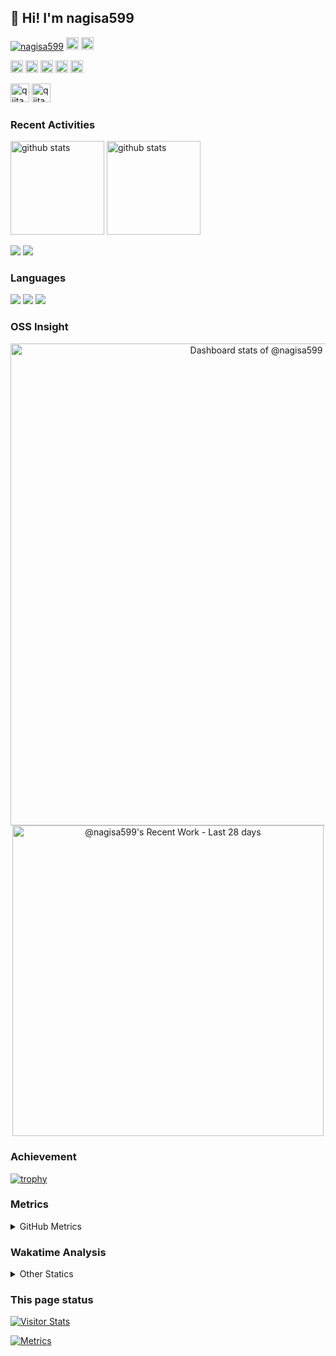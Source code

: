 ## 👋 Hi! I'm nagisa599

<p align="left"> 
  <a href="https://github.com/nagisa599/nagisa599/"><img src="https://komarev.com/ghpvc/?username=nagisa599" alt="nagisa599" /></a>
  <a href="https://github.com/nagisa599"><img height="20" src="https://img.shields.io/github/followers/nagisa599?label=follow&logo=github&style=flat" /></a>
  <a href="https://github.com/nagisa599"><img height="20" src="https://img.shields.io/github/stars/nagisa599?logo=github&style=flat" /></a>
</p>


<p align="left">
  <a href="https://zenn.dev/naginagi124"><img height="20" src="https://badgen.org/img/zenn/naginagi124/likes?style=plastic" alt="Likes" /></a>
  <a href="https://zenn.dev/naginagi124"><img height="20" src="https://badgen.org/img/zenn/naginagi124/followers?style=plastic" alt="Followers" /></a>
  <a href="https://zenn.dev/naginagi124"><img height="20" src="https://badgen.org/img/zenn/naginagi124/articles?style=plastic" alt="Articles" /></a>
  <a href="http://qiita.com/yuuchubu397"><img height="20" src="https://qiita-badge.apiapi.app/s/yuuchubu397/contributions.svg" /></a>
  <a href="http://qiita.com/yuuchubu397"><img height="20" src="https://qiita-badge.apiapi.app/s/yuuchubu397/posts.svg" /></a>
</p>

<p align="left"> 
  <a href="https://zenn.dev/naginagi124"><img alt="qiita" width="30px" src="https://simpleicons.org/icons/zenn.svg" /></a>
  <a href="https://qiita.com/nagisa599"><img alt="qiita" width="30px" src="https://simpleicons.org/icons/qiita.svg" /></a>
</p>

### Recent Activities

<p align="left">
  <a href="https://github.com/anuraghazra/github-readme-stats"><img alt="github stats" height="150px" src="https://github-readme-stats.vercel.app/api?username=nagisa599&count_private=true&show_icons=true&custom_title=GitHub%20Stats&hide_border=true&theme=transparent" /></a>
  <a href="https://github.com/DenverCoder1/github-readme-streak-stats"><img alt="github stats" height="150px" src="https://github-readme-streak-stats.herokuapp.com/?user=nagisa599&theme=transparent&hide_border=true" /></a>
</p>

[![](http://github-profile-summary-cards.vercel.app/api/cards/profile-details?username=nagisa599&theme=transparent)](https://github.com/vn7n24fzkq/github-profile-summary-cards)
[![](https://github-readme-activity-graph.vercel.app/graph?username=nagisa599&theme=github-dark-dimmed&custom_title=Contribution%20Graph%20in%20the%20last%2031%20days&hide_border=true)](https://github.com/Ashutosh00710/github-readme-activity-graph)

### Languages

[![](http://github-profile-summary-cards.vercel.app/api/cards/repos-per-language?username=nagisa599&theme=transparent)](https://github.com/vn7n24fzkq/github-profile-summary-cards)
[![](http://github-profile-summary-cards.vercel.app/api/cards/most-commit-language?username=nagisa599&theme=transparent)](https://github.com/vn7n24fzkq/github-profile-summary-cards)
[![](https://github-readme-stats.vercel.app/api/top-langs/?username=nagisa599&layout=compact&count_private=true&show_icons=true&theme=transparent&hide_border=true)](https://github.com/anuraghazra/github-readme-stats)

### OSS Insight

<!-- Copy-paste in your Readme.md file -->

<a href="https://next.ossinsight.io/widgets/official/compose-user-dashboard-stats?user_id=8683947" target="_blank" style="display: block" align="center">
  <picture>
    <source media="(prefers-color-scheme: dark)" srcset="https://next.ossinsight.io/widgets/official/compose-user-dashboard-stats/thumbnail.png?user_id=8683947&image_size=auto&color_scheme=dark" width="771" height="auto">
    <img alt="Dashboard stats of @nagisa599" src="https://next.ossinsight.io/widgets/official/compose-user-dashboard-stats/thumbnail.png?user_id=8683947&image_size=auto&color_scheme=light" width="771" height="auto">
  </picture>
</a>

<!-- Made with [OSS Insight](https://ossinsight.io/) -->

<!-- Copy-paste in your Readme.md file -->

<a href="https://next.ossinsight.io/widgets/official/compose-currently-working-on?user_id=8683947&activity_type=all" target="_blank" style="display: block" align="center">
  <picture>
    <source media="(prefers-color-scheme: dark)" srcset="https://next.ossinsight.io/widgets/official/compose-currently-working-on/thumbnail.png?user_id=8683947&activity_type=all&image_size=auto&color_scheme=dark" width="497.5" height="auto">
    <img alt="@nagisa599's Recent Work - Last 28 days" src="https://next.ossinsight.io/widgets/official/compose-currently-working-on/thumbnail.png?user_id=8683947&activity_type=all&image_size=auto&color_scheme=light" width="497.5" height="auto">
  </picture>
</a>

<!-- Made with [OSS Insight](https://ossinsight.io/) -->

### Achievement

[![trophy](https://github-profile-trophy.vercel.app/?username=nagisa599&no-frame=true&no-bg=true&theme=onedark)](https://github.com/ryo-ma/github-profile-trophy)

### Metrics

<details>
  <summary>GitHub Metrics</summary>

<!-- ![Metrics](https://metrics.lecoq.io/nagisa599) -->

[![Metrics](https://github.com/nagisa599/nagisa599/blob/main/images/github-metrics.svg)](https://github.com/lowlighter/metrics)

</details>

### Wakatime Analysis

<!-- <img height="150" src="https://github.com/nagisa599/nagisa599/blob/master/images/stat.svg" alt="Alternative Text"/> -->

<details>
  <summary>Other Statics</summary>

  <!--START_SECTION:waka-->

![Code Time](http://img.shields.io/badge/Code%20Time-8%2C840%20hrs%2016%20mins-blue)

![Lines of code](https://img.shields.io/badge/From%20Hello%20World%20I%27ve%20Written-432.0%20thousand%20lines%20of%20code-blue)

**🐱 My GitHub Data**

> 📦 76.1 kB Used in GitHub's Storage
>
> 🏆 2,023 Contributions in the Year 2024
>
> 🚫 Not Opted to Hire
>
> 📜 106 Public Repositories
>
> 🔑 2 Private Repositories
>
> **I'm an Early 🐤**

```text
🌞 Morning                3274 commits        ████████░░░░░░░░░░░░░░░░░   30.23 %
🌆 Daytime                3526 commits        ████████░░░░░░░░░░░░░░░░░   32.56 %
🌃 Evening                2487 commits        ██████░░░░░░░░░░░░░░░░░░░   22.96 %
🌙 Night                  1543 commits        ████░░░░░░░░░░░░░░░░░░░░░   14.25 %
```

📅 **I'm Most Productive on Tuesday**

```text
Monday                   1779 commits        ████░░░░░░░░░░░░░░░░░░░░░   16.43 %
Tuesday                  1783 commits        ████░░░░░░░░░░░░░░░░░░░░░   16.46 %
Wednesday                1671 commits        ████░░░░░░░░░░░░░░░░░░░░░   15.43 %
Thursday                 1744 commits        ████░░░░░░░░░░░░░░░░░░░░░   16.10 %
Friday                   1578 commits        ████░░░░░░░░░░░░░░░░░░░░░   14.57 %
Saturday                 1061 commits        ██░░░░░░░░░░░░░░░░░░░░░░░   09.80 %
Sunday                   1214 commits        ███░░░░░░░░░░░░░░░░░░░░░░   11.21 %
```

📊 **This Week I Spent My Time On**

```text
🕑︎ Time Zone: Asia/Tokyo

💬 Programming Languages:
Other                    38 hrs 12 mins      ████████████████████████░   95.00 %
sh                       1 hr 47 mins        █░░░░░░░░░░░░░░░░░░░░░░░░   04.47 %
Markdown                 9 mins              ░░░░░░░░░░░░░░░░░░░░░░░░░   00.40 %
Lua                      2 mins              ░░░░░░░░░░░░░░░░░░░░░░░░░   00.12 %

🔥 Editors:
Chrome                   38 hrs 12 mins      ████████████████████████░   95.06 %
Zsh                      1 hr 47 mins        █░░░░░░░░░░░░░░░░░░░░░░░░   04.47 %
Neovim                   10 mins             ░░░░░░░░░░░░░░░░░░░░░░░░░   00.43 %
Vim                      0 secs              ░░░░░░░░░░░░░░░░░░░░░░░░░   00.04 %

💻 Operating System:
Linux                    40 hrs 11 mins      █████████████████████████   100.00 %
```

**I Mostly Code in Lua**

```text
Lua                      21 repos            ██████████████░░░░░░░░░░░   56.76 %
HTML                     6 repos             ████░░░░░░░░░░░░░░░░░░░░░   16.22 %
TypeScript               2 repos             █░░░░░░░░░░░░░░░░░░░░░░░░   05.41 %
Vim Script               2 repos             █░░░░░░░░░░░░░░░░░░░░░░░░   05.41 %
JavaScript               1 repo              █░░░░░░░░░░░░░░░░░░░░░░░░   02.70 %
```

**Timeline**

![Lines of Code chart](https://raw.githubusercontent.com/nagisa599/nagisa599/main/assets/bar_graph.png)

Last Updated on 09/08/2024 19:35:46 UTC

<!--END_SECTION:waka-->
</details>

### This page status

<a href="https://widgetbite.com" align="left">
  <img alt="Visitor Stats" src="https://widgetbite.com/stats/nagisa599"/>  
</a>

[![Metrics](https://github.com/nagisa599/nagisa599/actions/workflows/main.yml/badge.svg)](https://github.com/nagisa599/nagisa599/actions/workflows/main.yml)
